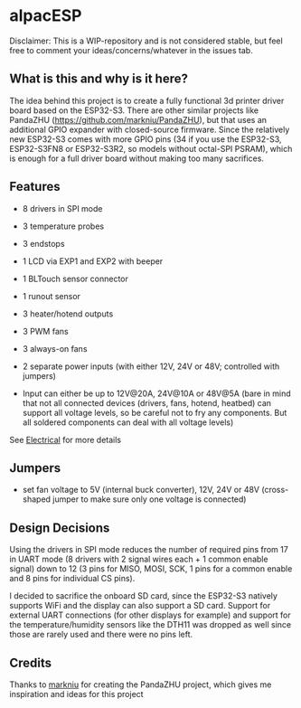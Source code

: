 # alpacESP

Disclaimer: This is a WIP-repository and is not considered stable, but feel free to comment your ideas/concerns/whatever in the issues tab.

## What is this and why is it here?
The idea behind this project is to create a fully functional 3d printer driver board based on the ESP32-S3.
There are other similar projects like PandaZHU (https://github.com/markniu/PandaZHU), but that uses an additional GPIO expander with closed-source firmware.
Since the relatively new ESP32-S3 comes with more GPIO pins (34 if you use the ESP32-S3, ESP32-S3FN8 or ESP32-S3R2, so models without octal-SPI PSRAM),
which is enough for a full driver board without making too many sacrifices.

## Features
 - 8 drivers in SPI mode
 - 3 temperature probes
 - 3 endstops
 - 1 LCD via EXP1 and EXP2 with beeper
 - 1 BLTouch sensor connector
 - 1 runout sensor
 - 3 heater/hotend outputs
 - 3 PWM fans
 - 3 always-on fans

 - 2 separate power inputs (with either 12V, 24V or 48V; controlled with jumpers)
 - Input can either be up to 12V@20A, 24V@10A or 48V@5A (bare in mind that not all connected devices (drivers, fans, hotend, heatbed) can support all voltage levels, so be careful not to fry any components. But all soldered components can deal with all voltage levels)

See [Electrical](https://github.com/Dschorim/alpacESP/blob/main/Electrical.md) for more details

## Jumpers
 - set fan voltage to 5V (internal buck converter), 12V, 24V or 48V (cross-shaped jumper to make sure only one voltage is connected)

## Design Decisions
Using the drivers in SPI mode reduces the number of required pins from 17 in UART mode (8 drivers with 2 signal wires each + 1 common enable signal)
down to 12 (3 pins for MISO, MOSI, SCK, 1 pins for a common enable and 8 pins for individual CS pins).

I decided to sacrifice the onboard SD card, since the ESP32-S3 natively supports WiFi and the display can also support a SD card.
Support for external UART connections (for other displays for example) and support for the temperature/humidity sensors like the DTH11 was dropped as well
since those are rarely used and there were no pins left.


## Credits
Thanks to [markniu](https://github.com/markniu) for creating the PandaZHU project, which gives me inspiration and ideas for this project